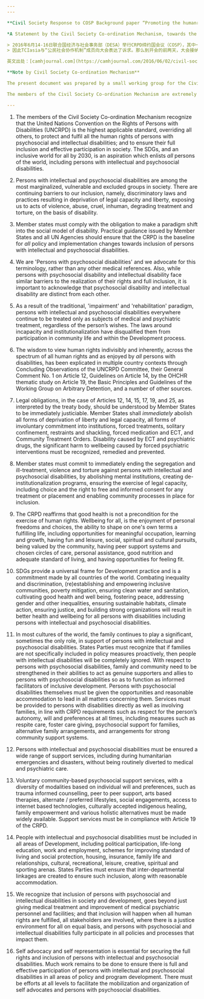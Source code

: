 ```yaml
---
---

**Civil Society Response to COSP Background paper “Promoting the humanrights of persons with psychosocial and intellectual disabilities”**

*A Statement by the Civil Society Co-ordination Mechanism, towards the RoundTable on "Promoting the human rights of persons with mental and intellectual disabilities" at the 9th Session of COSP, New York, June, 2016.*

> 2016年6月14-16日联合国经济与社会事务部（DESA）举行CRPD缔约国会议（COSP），其中一场圆桌会议将讨论 “保障精神和智力障碍者人权”主题。然而TCIasia在会议背景文件（议程）里发现了比较大的问题：背景文件完全以生物医学范式（而非CRPD的社会范式）的框架写成。当这份文件在推广“弥补治疗差距”这个全球精神健康规划的时候，却在强制住院化（机构化）、霸权精神病学，以及持续使用非人性的、侮辱性的残酷的治疗甚至酷刑等问题上保持沉默。因而这样的会议文件显然与CRPD背道而驰。此外，这份文件竟然没有涉及那么多为智力和社会心理障碍者提供支持、促进他们全面而有效参与的社区支持系统等 良好实践的范例。  
> 因此TCIasia与“公民社会协作机制”成员向大会表达了诉求。那么到开会的前两天，大会接纳了我们的意见，并对背景文件进行了修正。下面是TCI提交的建议信，想看那份[背景文件]()的请猛戳链接。  

英文出处：[camhjournal.com](https://camhjournal.com/2016/06/02/civil-society-response-to-cosp-background-paper-promoting-the-humanrights-of-persons-with-psychosocial-and-intellectual-disabilities/)

**Note by Civil Society Co-ordination Mechanism**

The present document was prepared by a small working group for the Civil Society Co-ordination Mechanism, on the basis of available information, towards the round-table discussion on the background paper, “Promoting the rights of persons with mental and intellectual disabilities”, to be held at the ninth session of the Conference of States Parties to the Convention on the Rights of Persons with Disabilities, New York.

The members of the Civil Society Co-ordination Mechanism are extremely concerned that the background paper is developed completely within the bio-medical paradigm, and not the social paradigm as framed by the CRPD. The paper, while promoting the global mental health agenda of ‘filling the treatment gap’, remains silent on the topics of forced institutionalization, coercive psychiatry, and the vexatious continued use of inhuman, degrading, cruel treatments amounting to torture, within the mental health systems worldwide. In referring to outmoded documents such as the 1991 MI Principles, and promoting mental health legislations, this document is far from compliant with the UNCRPD, [vide the emerging General comments, Concluding Observations, observations by visiting SRs, thematic studies, research papers and various other developments within the UN system].  Finally, the paper makes no reference to the many good practice examples of community support systems that exist for persons with intellectual and psychosocial disabilities, facilitating their inclusion and full and effective participation in community life.

---
```


1. The members of the Civil Society Co-ordination Mechanism recognize that the United Nations Convention on the Rights of Persons with Disabilities (UNCRPD) is the highest applicable standard, overriding all others, to protect and fulfil all the human rights of persons with psychosocial and intellectual disabilities; and to ensure their full inclusion and effective participation in society. The SDGs, and an inclusive world for all by 2030, is an aspiration which enlists *all* persons of the world, including persons with intellectual and psychosocial disabilities.

2. Persons with intellectual and psychosocial disabilities are among the most marginalized, vulnerable and excluded groups in society. There are continuing barriers to our inclusion, namely, discriminatory laws and practices resulting in deprivation of legal capacity and liberty, exposing us to acts of violence, abuse, cruel, inhuman, degrading treatment and torture, on the basis of disability.

3. Member states must comply with the obligation to make a paradigm shift into the social model of disability. Practical guidance issued by Member States and all UN Agencies should ensure that the CRPD is the baseline for *all* policy and implementation changes towards inclusion of persons with intellectual and psychosocial disabilities.
<!--more-->

4. We are 'Persons with psychosocial disabilities' and we advocate for this terminology, rather than any other medical references. Also, while persons with psychosocial disability and intellectual disability face similar barriers to the realization of their rights and full inclusion, it is important to acknowledge that psychosocial disability and intellectual disability are distinct from each other.

5. As a result of the traditional, 'impairment' and 'rehabilitation' paradigm, persons with intellectual and psychosocial disabilities everywhere continue to be treated only as subjects of medical and psychiatric treatment, regardless of the person’s wishes. The laws around incapacity and institutionalization have disqualified them from participation in community life and within the Development process.

6. The wisdom to view human rights indivisibly and inherently, across the spectrum of all human rights and as enjoyed by *all* persons with disabilities, has been explicated in multiple country contexts through Concluding Observations of the UNCRPD Committee, their General Comment No. 1 on Article 12, Guidelines on Article 14, by the OHCHR thematic study on Article 19, the Basic Principles and Guidelines of the Working Group on Arbitrary Detention, and a number of other sources.

7. Legal obligations, in the case of Articles 12, 14, 15, 17, 19, and 25, as interpreted by the treaty body, should be understood by Member States to be immediately justiciable. Member States shall *immediately* abolish all forms of deprivation of liberty and legal capacity, all forms of involuntary commitment into institutions, forced treatments, solitary confinement, restraints and shackling, forced medication and ECT, and Community Treatment Orders. Disability caused by ECT and psychiatric drugs, the significant harm to wellbeing caused by forced psychiatric interventions must be recognized, remedied and prevented.

8. Member states must commit to immediately ending the segregation and ill-treatment, violence and torture against persons with intellectual and psychosocial disabilities, by abolishing mental institutions, creating de-institutionalization programs, ensuring the exercise of legal capacity, including choice and the right to free and informed consent for any treatment or placement and enabling community processes in place for inclusion.

9. The CRPD reaffirms that good health is not a precondition for the exercise of human rights. Wellbeing for all, is the enjoyment of personal freedoms and choices, the ability to shape on one's own terms a fulfilling life, including opportunities for meaningful occupation, learning and growth, having fun and leisure, social, spiritual and cultural pursuits, being valued by the community, having peer support systems and chosen circles of care, personal assistance, good nutrition and adequate standard of living, and having opportunities for feeling fit.

10. SDGs provide a universal frame for Development practice and is a commitment made by all countries of the world. Combating inequality and discrimination, (re)establishing and empowering inclusive communities, poverty mitigation, ensuring clean water and sanitation, cultivating good health and well being, fostering peace, addressing gender and other inequalities, ensuring sustainable habitats, climate action, ensuring justice, and building strong organizations will result in better health and wellbeing for all persons with disabilities including persons with intellectual and psychosocial disabilities.

11. In most cultures of the world, the family continues to play a significant, sometimes the only role, in support of persons with intellectual and psychosocial disabilities. States Parties must recognize that if families are not specifically included in policy measures proactively, then people with intellectual disabilities will be completely ignored. With respect to persons with psychosocial disabilities, family and community need to be strengthened in their abilities to act as genuine supporters and allies to persons with psychosocial disabilities so as to function as informed facilitators of inclusive development. Persons with psychosocial disabilities themselves must be given the opportunities and reasonable accommodation to lead in all matters concerning them. Services must be provided to persons with disabilities directly as well as involving families, in line with CRPD requirements such as respect for the person’s autonomy, will and preferences at all times, including measures such as respite care, foster care giving, psychosocial support for families, alternative family arrangements, and arrangements for strong community support systems.

12. Persons with intellectual and psychosocial disabilities must be ensured a wide range of support services, including during humanitarian emergencies and disasters, without being routinely diverted to medical and psychiatric care.

13. Voluntary community-based psychosocial support services, with a diversity of modalities based on individual will and preferences, such as trauma informed counselling, peer to peer support, arts based therapies, alternate / preferred lifestyles, social engagements, access to internet based technologies, culturally accepted indigenous healing, family empowerment and various holistic alternatives must be made widely available. Support services must be in compliance with Article 19 of the CRPD.

14. People with intellectual and psychosocial disabilities must be included in all areas of Development, including political participation, life-long education, work and employment, schemes for improving standard of living and social protection, housing, insurance, family life and relationships, cultural, recreational, leisure, creative, spiritual and sporting arenas. States Parties must ensure that inter-departmental linkages are created to ensure such inclusion, along with reasonable accommodation.

15. We recognize that inclusion of persons with psychosocial and intellectual disabilities in society and development, goes beyond just giving medical treatment and improvement of medical psychiatric personnel and facilities; and that inclusion will happen when all human rights are fulfilled, all stakeholders are involved, where there is a justice environment for all on equal basis, and persons with psychosocial and intellectual disabilities fully participate in all policies and processes that impact them.

16. Self advocacy and self representation is essential for securing the full rights and inclusion of persons with intellectual and psychosocial disabilities. Much work remains to be done to ensure there is full and effective participation of persons with intellectual and psychosocial disabilities in all areas of policy and program development. There must be efforts at all levels to facilitate the mobilization and organization of self advocates and persons with psychosocial disabilities.

